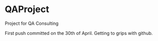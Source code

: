 # QAProject
Project for QA Consulting 

First push committed on the 30th of April. Getting to grips with github.
